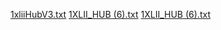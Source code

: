 [1xliiHubV3.txt](https://github.com/armch063/...../files/8746185/1xliiHubV3.txt)
[1XLII_HUB (6).txt](https://github.com/armch063/...../files/8746182/1XLII_HUB.6.txt)
[1XLII_HUB (6).txt](https://github.com/armch063/...../files/8746195/1XLII_HUB.6.txt)
